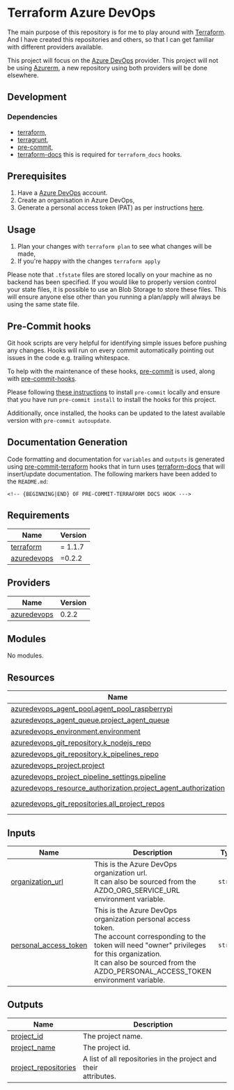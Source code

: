 # Terraform Azure DevOps

The main purpose of this repository is for me to play around with [Terraform](https://www.terraform.io/). And I have created this repositories and others, so that I can get familiar with different providers available.

This project will focus on the [Azure DevOps](https://github.com/microsoft/terraform-provider-azuredevops) provider. This project will not be using [Azurerm](https://github.com/hashicorp/terraform-provider-azurerm), a new repository using both providers will be done elsewhere.

## Development

### Dependencies

- [terraform](https://www.terraform.io/),
- [terragrunt](https://terragrunt.gruntwork.io/),
- [pre-commit](https://pre-commit.com/),
- [terraform-docs](https://terraform-docs.io/) this is required for `terraform_docs` hooks.

## Prerequisites

1. Have a [Azure DevOps](https://digitalocean.com) account. 
2. Create an organisation in Azure DevOps,
3. Generate a personal access token (PAT) as per instructions [here](https://registry.terraform.io/providers/microsoft/azuredevops/latest/docs/guides/authenticating_using_the_personal_access_token).

## Usage

1. Plan your changes with `terraform plan` to see what changes will be made,
2. If you're happy with the changes `terraform apply`

Please note that `.tfstate` files are stored locally on your machine as no backend has been specified. If you would like to properly version control your state files, it is possible to use an Blob Storage to store these files. This will ensure anyone else other than you running a plan/apply will always be using the same state file.

## Pre-Commit hooks

Git hook scripts are very helpful for identifying simple issues before pushing any changes. Hooks will run on every commit automatically pointing out issues in the code e.g. trailing whitespace.

To help with the maintenance of these hooks, [pre-commit](https://pre-commit.com/) is used, along with [pre-commit-hooks](https://pre-commit.com/#install).

Please following [these instructions](https://pre-commit.com/#install) to install `pre-commit` locally and ensure that you have run `pre-commit install` to install the hooks for this project.

Additionally, once installed, the hooks can be updated to the latest available version with `pre-commit autoupdate`.

## Documentation Generation

Code formatting and documentation for `variables` and `outputs` is generated using [pre-commit-terraform](https://github.com/antonbabenko/pre-commit-terraform/releases) hooks that in turn uses [terraform-docs](https://github.com/terraform-docs/terraform-docs) that will insert/update documentation. The following markers have been added to the `README.md`:
```
<!-- {BEGINNING|END} OF PRE-COMMIT-TERRAFORM DOCS HOOK --->
```
<!-- BEGINNING OF PRE-COMMIT-TERRAFORM DOCS HOOK --->
## Requirements

| Name | Version |
|------|---------|
| <a name="requirement_terraform"></a> [terraform](#requirement\_terraform) | = 1.1.7 |
| <a name="requirement_azuredevops"></a> [azuredevops](#requirement\_azuredevops) | =0.2.2 |

## Providers

| Name | Version |
|------|---------|
| <a name="provider_azuredevops"></a> [azuredevops](#provider\_azuredevops) | 0.2.2 |

## Modules

No modules.

## Resources

| Name | Type |
|------|------|
| [azuredevops_agent_pool.agent_pool_raspberrypi](https://registry.terraform.io/providers/microsoft/azuredevops/0.2.2/docs/resources/agent_pool) | resource |
| [azuredevops_agent_queue.project_agent_queue](https://registry.terraform.io/providers/microsoft/azuredevops/0.2.2/docs/resources/agent_queue) | resource |
| [azuredevops_environment.environment](https://registry.terraform.io/providers/microsoft/azuredevops/0.2.2/docs/resources/environment) | resource |
| [azuredevops_git_repository.k_nodejs_repo](https://registry.terraform.io/providers/microsoft/azuredevops/0.2.2/docs/resources/git_repository) | resource |
| [azuredevops_git_repository.k_pipelines_repo](https://registry.terraform.io/providers/microsoft/azuredevops/0.2.2/docs/resources/git_repository) | resource |
| [azuredevops_project.project](https://registry.terraform.io/providers/microsoft/azuredevops/0.2.2/docs/resources/project) | resource |
| [azuredevops_project_pipeline_settings.pipeline](https://registry.terraform.io/providers/microsoft/azuredevops/0.2.2/docs/resources/project_pipeline_settings) | resource |
| [azuredevops_resource_authorization.project_agent_authorization](https://registry.terraform.io/providers/microsoft/azuredevops/0.2.2/docs/resources/resource_authorization) | resource |
| [azuredevops_git_repositories.all_project_repos](https://registry.terraform.io/providers/microsoft/azuredevops/0.2.2/docs/data-sources/git_repositories) | data source |

## Inputs

| Name | Description | Type | Default | Required |
|------|-------------|------|---------|:--------:|
| <a name="input_organization_url"></a> [organization\_url](#input\_organization\_url) | This is the Azure DevOps organization url. <br>It can also be sourced from the AZDO\_ORG\_SERVICE\_URL environment variable. | `string` | n/a | yes |
| <a name="input_personal_access_token"></a> [personal\_access\_token](#input\_personal\_access\_token) | This is the Azure DevOps organization personal access token. <br>The account corresponding to the token will need "owner" privileges for this organization. <br>It can also be sourced from the AZDO\_PERSONAL\_ACCESS\_TOKEN environment variable. | `string` | n/a | yes |

## Outputs

| Name | Description |
|------|-------------|
| <a name="output_project_id"></a> [project\_id](#output\_project\_id) | The project name. |
| <a name="output_project_name"></a> [project\_name](#output\_project\_name) | The project id. |
| <a name="output_project_repositories"></a> [project\_repositories](#output\_project\_repositories) | A list of all repositories in the project and their<br>attributes. |
<!-- END OF PRE-COMMIT-TERRAFORM DOCS HOOK --->
